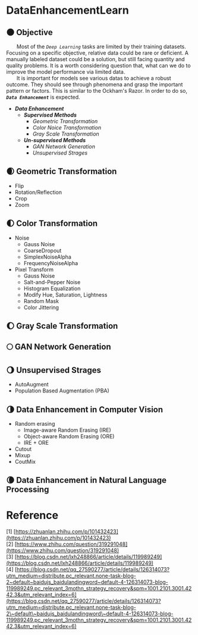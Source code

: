 # DataEnhancementLearn

[AugMix_DeepMind]:https://arxiv.org/abs/1912.02781v1

## :new_moon: Objective
&ensp;&ensp;&ensp;&ensp;Most of the _`Deep Learning`_ tasks are limited by their training datasets. Focusing on a specific objective, relative data could be rare or deficient. A manually labeled dataset could be a solution, but still facing quantity and quality problems. It is a worth considering question that, what can we do to improve the model performance via limited data. </br>&ensp;&ensp;&ensp;&ensp;It is important for models see various datas to achieve a robust outcome. They should see through phenomena and grasp the important pattern or factors. This is similar to the Ockham's Razor. In order to do so, <b>_`Data Enhancement`_</b> is expected. 

- <b>_Data Enhancement_</b>
    - <b>_Supervised Methods_</b>
        - _Geometric Transformation_
        - _Color Noice Transformation_
        - _Gray Scale Transformation_
    - <b>_Un-supervised Methods_</b>
        - _GAN Network Generation_
        - _Unsupervised Strages_

## :waxing_crescent_moon: Geometric Transformation
- Flip
- Rotation/Reflection
- Crop
- Zoom
## :first_quarter_moon: Color Transformation
- Noise
    - Gauss Noise
    - CoarseDropout
    - SimplexNoiseAlpha 
    - FrequencyNoiseAlpha 
- Pixel Transform
    - Gauss Noise
    - Salt-and-Pepper Noise
    - Histogram Equalization
    - Modify Hue, Saturation, Lightness
    - Random Mask
    - Color Jittering

## :waxing_gibbous_moon: Gray Scale Transformation

## :full_moon: GAN Network Generation

## :waning_gibbous_moon: Unsupervised Strages
- AutoAugment
- Population Based Augmentation (PBA)

## :last_quarter_moon: Data Enhancement in Computer Vision
- Random erasing
    - Image-aware Random Erasing (IRE)
    - Object-aware Random Erasing (ORE)
    - IRE + ORE
- Cutout
- Mixup
- CoutMix
## :waning_crescent_moon: Data Enhancement in Natural Language Processing


# Reference
[1] [https://zhuanlan.zhihu.com/p/101432423](https://zhuanlan.zhihu.com/p/101432423)</br>
[2] [https://www.zhihu.com/question/319291048](https://www.zhihu.com/question/319291048)</br>
[3] [https://blog.csdn.net/lxh248866/article/details/119989249](https://blog.csdn.net/lxh248866/article/details/119989249)</br>
[4] [https://blog.csdn.net/qq_27590277/article/details/126314073?utm_medium=distribute.pc_relevant.none-task-blog-2~default~baidujs_baidulandingword~default-4-126314073-blog-119989249.pc_relevant_3mothn_strategy_recovery&spm=1001.2101.3001.4242.3&utm_relevant_index=6](https://blog.csdn.net/qq_27590277/article/details/126314073?utm_medium=distribute.pc_relevant.none-task-blog-2\~default\~baidujs_baidulandingword\~default-4-126314073-blog-119989249.pc_relevant_3mothn_strategy_recovery&spm=1001.2101.3001.4242.3&utm_relevant_index=6)</br>